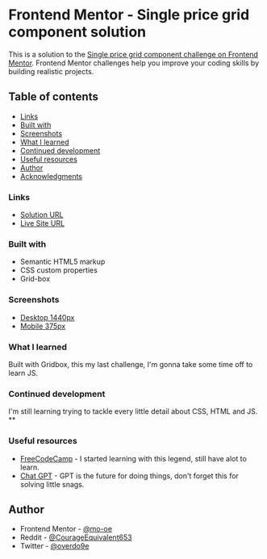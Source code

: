 # Frontend Mentor - Single price grid component solution

This is a solution to the [Single price grid component challenge on Frontend Mentor](https://www.frontendmentor.io/challenges/single-price-grid-component-5ce41129d0ff452fec5abbbc). Frontend Mentor challenges help you improve your coding skills by building realistic projects. 

## Table of contents

  - [Links](#links)
  - [Built with](#built-with)
  - [Screenshots](#screenshots)
  - [What I learned](#what-i-learned)
  - [Continued development](#continued-development)
  - [Useful resources](#useful-resources)
  - [Author](#author)
  - [Acknowledgments](#acknowledgments)


### Links

- [Solution URL](https://github.com/mo-oe/frontendmentor.io/tree/main/single-price-grid-component-master)
- [Live Site URL](https://mo-oe.github.io/frontendmentor.io/single-price-grid-component-master/)


### Built with

- Semantic HTML5 markup
- CSS custom properties
- Grid-box

### Screenshots

- [Desktop 1440px](screenshots/Desktop-screenshot-1440px.png)
- [Mobile 375px](screenshots/Mobile-screenshot-375px.png)


### What I learned

Built with Gridbox, this my last challenge, I'm gonna take some time off to learn JS.

### Continued development

I'm still learning trying to tackle every little detail about CSS, HTML and JS.
**

### Useful resources

- [FreeCodeCamp](https://www.freecodecamp.org) - I started learning with this legend, still have alot to learn.
- [Chat GPT](https://chat.openai.com) - GPT is the future for doing things, don't forget this for solving little snags.

## Author

- Frontend Mentor - [@mo-oe](https://www.frontendmentor.io/profile/mo-oe)
- Reddit - [@CourageEquivalent653](https://www.reddit.com/u/CourageEquivalent653)
- Twitter - [@overdo9e](https://www.twitter.com/overdo9e)



